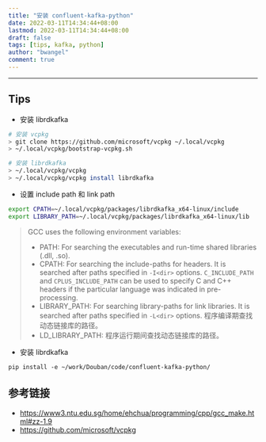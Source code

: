 ```yaml
---
title: "安装 confluent-kafka-python"
date: 2022-03-11T14:34:44+08:00
lastmod: 2022-03-11T14:34:44+08:00
draft: false
tags: [tips, kafka, python]
author: "bwangel"
comment: true
---
```


<!--more-->

---

## Tips

+ 安装 librdkafka

```sh
# 安装 vcpkg
> git clone https://github.com/microsoft/vcpkg ~/.local/vcpkg
> ~/.local/vcpkg/bootstrap-vcpkg.sh

# 安装 librdkafka
> ~/.local/vcpkg/vcpkg
> ~/.local/vcpkg/vcpkg install librdkafka
```

+ 设置 include path 和 link path

```sh
export CPATH=~/.local/vcpkg/packages/librdkafka_x64-linux/include
export LIBRARY_PATH=~/.local/vcpkg/packages/librdkafka_x64-linux/lib
```

> GCC uses the following environment variables:
>
> + PATH: For searching the executables and run-time shared libraries (.dll, .so).
> + CPATH: For searching the include-paths for headers. It is searched after paths specified in `-I<dir>` options. `C_INCLUDE_PATH` and `CPLUS_INCLUDE_PATH` can be used to specify C and C++ headers if the particular language was indicated in pre-processing.
> + LIBRARY_PATH: For searching library-paths for link libraries. It is searched after paths specified in `-L<dir>` options. 程序编译期查找动态链接库的路径。
> + LD_LIBRARY_PATH: 程序运行期间查找动态链接库的路径。

+ 安装 librdkafka

```
pip install -e ~/work/Douban/code/confluent-kafka-python/
```

## 参考链接

+ https://www3.ntu.edu.sg/home/ehchua/programming/cpp/gcc_make.html#zz-1.9
+ https://github.com/microsoft/vcpkg
